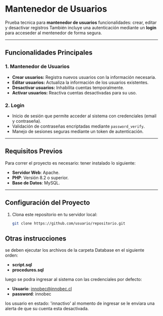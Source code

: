 # **Mantenedor de Usuarios**

Prueba tecnica para **mantenedor de usuarios** funcionalidades: crear, editar y desactivar registros También incluye una autenticación mediante un **login** para acceseder al mentenedor de forma segura.

---

## **Funcionalidades Principales**

### **1. Mantenedor de Usuarios**
- **Crear usuarios:** Registra nuevos usuarios con la información necesaria.
- **Editar usuarios:** Actualiza la información de los usuarios existentes.
- **Desactivar usuarios:** Inhabilita cuentas temporalmente.
- **Activar usuarios:** Reactiva cuentas desactivadas para su uso.

### **2. Login**
- Inicio de sesión que permite acceder al sistema con credenciales (email y contraseña).
- Validación de contraseñas encriptadas mediante `password_verify`.
- Manejo de sesiones seguras mediante un token de autenticación.

---

## **Requisitos Previos**

Para correr el proyecto es necesario: tener instalado lo siguiente:

- **Servidor Web**: Apache.
- **PHP**: Versión 8.2 o superior.
- **Base de Datos**: MySQL.
  
---

## **Configuración del Proyecto**

1. Clona este repositorio en tu servidor local:
   ```bash
   git clone https://github.com/usuario/repositorio.git

## **Otras instrucciones**
se deben ejecutar los archivos de la carpeta Database en el siguiente orden: 

- **script.sql**
- **procedures.sql**

luego se podra ingresar al sistema con las credenciales por defecto: 

- **Usuario**: innobec@innobec.cl
- **password**: innobec

los usuario en estado: 'innactivo' al momento de ingresar se le enviara una alerta de que su cuenta esta desactivada. 